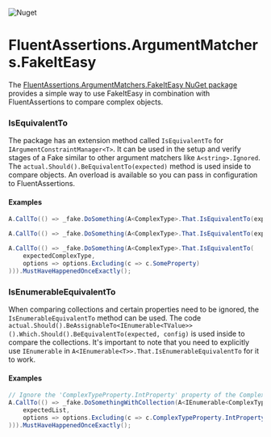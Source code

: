 ![Nuget](https://img.shields.io/nuget/dt/FluentAssertions.ArgumentMatchers.FakeItEasy)

FluentAssertions.ArgumentMatchers.FakeItEasy
===

The [FluentAssertions.ArgumentMatchers.FakeItEasy NuGet package](https://www.nuget.org/packages/FluentAssertions.ArgumentMatchers.FakeItEasy/) provides a simple way to use FakeItEasy in combination with FluentAssertions to compare complex objects.

### IsEquivalentTo

The package has an extension method called `IsEquivalentTo` for `IArgumentConstraintManager<T>`. It can be used in the setup and verify stages of a Fake similar to other argument matchers like `A<string>.Ignored`. The `actual.Should().BeEquivalentTo(expected)` method is used inside to compare objects. An overload is available so you can pass in configuration to FluentAssertions.

#### Examples
```csharp
A.CallTo(() => _fake.DoSomething(A<ComplexType>.That.IsEquivalentTo(expectedComplexType))).Returns(result);

A.CallTo(() => _fake.DoSomething(A<ComplexType>.That.IsEquivalentTo(expectedComplexType))).MustHaveHappenedOnceExactly();

A.CallTo(() => _fake.DoSomething(A<ComplexType>.That.IsEquivalentTo(
    expectedComplexType, 
    options => options.Excluding(c => c.SomeProperty)
))).MustHaveHappenedOnceExactly();
```

### IsEnumerableEquivalentTo

When comparing collections and certain properties need to be ignored, the `IsEnumerableEquivalentTo` method can be used. The code `actual.Should().BeAssignableTo<IEnumerable<TValue>>().Which.Should().BeEquivalentTo(expected, config)` is used inside to compare the collections. It's important to note that you need to explicitly use `IEnumerable` in `A<IEnumerable<T>>.That.IsEnumerableEquivalentTo` for it to work.

#### Examples

```csharp
// Ignore the 'ComplexTypeProperty.IntProperty' property of the ComplexType objects in the collection
A.CallTo(() => _fake.DoSomethingWithCollection(A<IEnumerable<ComplexType>>.That.IsEnumerableEquivalentTo(
    expectedList,
    options => options.Excluding(c => c.ComplexTypeProperty.IntProperty)
))).MustHaveHappenedOnceExactly();
```